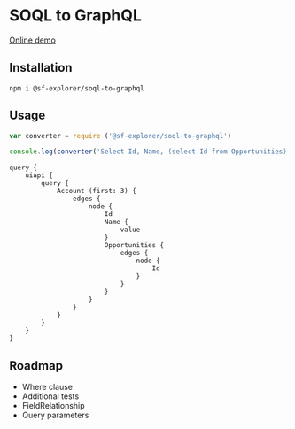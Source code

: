 # SOQL to GraphQL

[Online demo](https://sf-explorer.github.io/documentation/docs/Query/GraphQL/#playground)

## Installation

```
npm i @sf-explorer/soql-to-graphql
```

## Usage

```js
var converter = require ('@sf-explorer/soql-to-graphql')

console.log(converter('Select Id, Name, (select Id from Opportunities) from Account limit 3'))
```

```
query {
    uiapi {
        query {
            Account (first: 3) {
                edges {
                    node {
                        Id
                        Name {
                            value
                        }
                        Opportunities {
                            edges {
                                node {
                                    Id
                                }
                            }
                        }
                    }
                }
            }
        }
    }
}
```

## Roadmap

 * Where clause
 * Additional tests
 * FieldRelationship
 * Query parameters